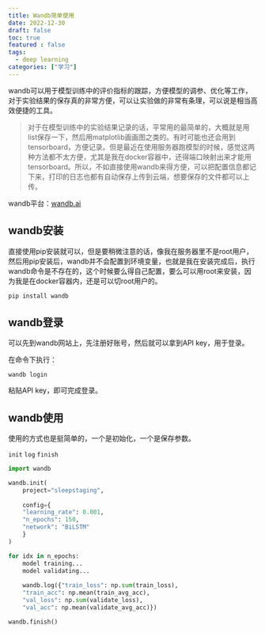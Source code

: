 ```yaml
---
title: Wandb简单使用
date: 2022-12-30
draft: false
toc: true
featured : false
tags:
  - deep learning
categories: ["学习"]
---
```


wandb可以用于模型训练中的评价指标的跟踪，方便模型的调参、优化等工作，对于实验结果的保存真的非常方便，可以让实验做的非常有条理，可以说是相当高效便捷的工具。

<!--more-->

> 对于在模型训练中的实验结果记录的话，平常用的最简单的，大概就是用list保存一下，然后用matplotlib画画图之类的。有时可能也还会用到tensorboard，方便记录。但是最近在使用服务器跑模型的时候，感觉这两种方法都不太方便，尤其是我在docker容器中，还得端口映射出来才能用tensorboard。所以，不如直接使用wandb来得方便，可以把配置信息都记下来，打印的日志也都有自动保存上传到云端，想要保存的文件都可以上传。

wandb平台：[wandb.ai](https://wandb.ai/)

## wandb安装

直接使用pip安装就可以，但是要稍微注意的话，像我在服务器里不是root用户，然后用pip安装后，wandb并不会配置到环境变量，也就是我在安装完成后，执行wandb命令是不存在的，这个时候要么得自己配置，要么可以用root来安装，因为我是在docker容器内，还是可以切root用户的。

```python
pip install wandb
```

## wandb登录

可以先到wandb网站上，先注册好账号，然后就可以拿到API key，用于登录。

在命令下执行：

```
wandb login
```

粘贴API key，即可完成登录。

## wandb使用

使用的方式也是挺简单的，一个是初始化，一个是保存参数。

`init`	`log`	`finish`

```python
import wandb

wandb.init(
    project="sleepstaging",
    
    config={
    "learning_rate": 0.001,
    "n_epochs": 150,
    "network": "BiLSTM"
    }
)

for idx in n_epochs:
	model training...
	model validating...
	
    wandb.log({"train_loss": np.sum(train_loss), 
    "train_acc": np.mean(train_avg_acc),
    "val_loss": np.sum(validate_loss),
    "val_acc": np.mean(validate_avg_acc)})

wandb.finish()
```

